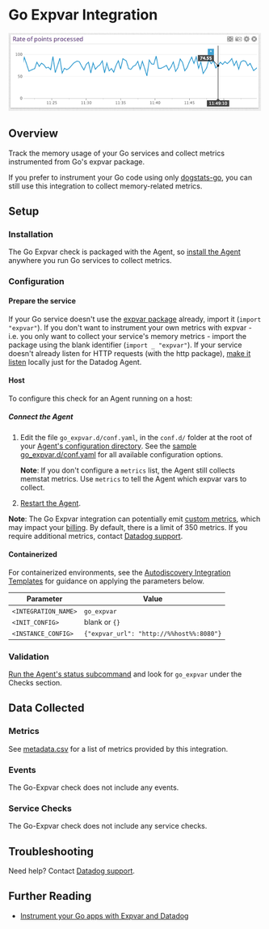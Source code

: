 # Go Expvar Integration

![Go graph][1]

## Overview

Track the memory usage of your Go services and collect metrics instrumented from Go's expvar package.

If you prefer to instrument your Go code using only [dogstats-go][2], you can still use this integration to collect memory-related metrics.

## Setup

### Installation

The Go Expvar check is packaged with the Agent, so [install the Agent][3] anywhere you run Go services to collect metrics.

### Configuration

#### Prepare the service

If your Go service doesn't use the [expvar package][4] already, import it (`import "expvar"`). If you don't want to instrument your own metrics with expvar - i.e. you only want to collect your service's memory metrics - import the package using the blank identifier (`import _ "expvar"`). If your service doesn't already listen for HTTP requests (with the http package), [make it listen][5] locally just for the Datadog Agent.

<!-- xxx tabs xxx -->
<!-- xxx tab "Host" xxx -->

#### Host

To configure this check for an Agent running on a host:

##### Connect the Agent

1. Edit the file `go_expvar.d/conf.yaml`, in the `conf.d/` folder at the root of your [Agent's configuration directory][6]. See the [sample go_expvar.d/conf.yaml][7] for all available configuration options.

    **Note**: If you don't configure a `metrics` list, the Agent still collects memstat metrics. Use `metrics` to tell the Agent which expvar vars to collect.

2. [Restart the Agent][8].

**Note**: The Go Expvar integration can potentially emit [custom metrics][9], which may impact your [billing][10]. By default, there is a limit of 350 metrics. If you require additional metrics, contact [Datadog support][11].

<!-- xxz tab xxx -->
<!-- xxx tab "Containerized" xxx -->

#### Containerized

For containerized environments, see the [Autodiscovery Integration Templates][12] for guidance on applying the parameters below.

| Parameter            | Value                                    |
| -------------------- | ---------------------------------------- |
| `<INTEGRATION_NAME>` | `go_expvar`                              |
| `<INIT_CONFIG>`      | blank or `{}`                            |
| `<INSTANCE_CONFIG>`  | `{"expvar_url": "http://%%host%%:8080"}` |

<!-- xxz tab xxx -->
<!-- xxz tabs xxx -->

### Validation

[Run the Agent's status subcommand][13] and look for `go_expvar` under the Checks section.

## Data Collected

### Metrics

See [metadata.csv][14] for a list of metrics provided by this integration.

### Events

The Go-Expvar check does not include any events.

### Service Checks

The Go-Expvar check does not include any service checks.

## Troubleshooting

Need help? Contact [Datadog support][11].

## Further Reading

- [Instrument your Go apps with Expvar and Datadog][15]

[1]: https://raw.githubusercontent.com/DataDog/integrations-core/master/go_expvar/images/go_graph.png
[2]: https://github.com/DataDog/datadog-go
[3]: https://app.datadoghq.com/account/settings#agent
[4]: https://golang.org/pkg/expvar
[5]: https://golang.org/pkg/net/http/#ListenAndServe
[6]: https://docs.datadoghq.com/agent/guide/agent-configuration-files/#agent-configuration-directory
[7]: https://github.com/DataDog/integrations-core/blob/master/go_expvar/datadog_checks/go_expvar/data/conf.yaml.example
[8]: https://docs.datadoghq.com/agent/guide/agent-commands/#start-stop-and-restart-the-agent
[9]: https://docs.datadoghq.com/developers/metrics/custom_metrics/
[10]: https://docs.datadoghq.com/account_management/billing/custom_metrics/
[11]: https://docs.datadoghq.com/help/
[12]: https://docs.datadoghq.com/agent/kubernetes/integrations/
[13]: https://docs.datadoghq.com/agent/guide/agent-commands/#agent-status-and-information
[14]: https://github.com/DataDog/integrations-core/blob/master/go_expvar/metadata.csv
[15]: https://www.datadoghq.com/blog/instrument-go-apps-expvar-datadog
